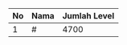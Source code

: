 | No | Nama            | Jumlah Level |
|----|-----------------|--------------|
| 1  | #    |    4700        |

